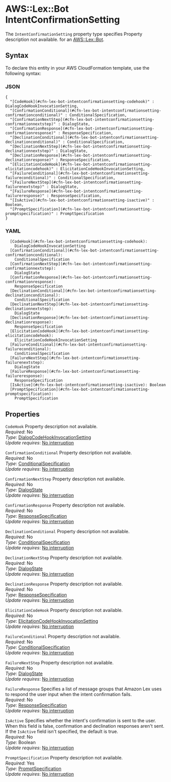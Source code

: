 # AWS::Lex::Bot IntentConfirmationSetting<a name="aws-properties-lex-bot-intentconfirmationsetting"></a>

<a name="aws-properties-lex-bot-intentconfirmationsetting-description"></a>The `IntentConfirmationSetting` property type specifies Property description not available\. for an [AWS::Lex::Bot](aws-resource-lex-bot.md)\.

## Syntax<a name="aws-properties-lex-bot-intentconfirmationsetting-syntax"></a>

To declare this entity in your AWS CloudFormation template, use the following syntax:

### JSON<a name="aws-properties-lex-bot-intentconfirmationsetting-syntax.json"></a>

```
{
  "[CodeHook](#cfn-lex-bot-intentconfirmationsetting-codehook)" : DialogCodeHookInvocationSetting,
  "[ConfirmationConditional](#cfn-lex-bot-intentconfirmationsetting-confirmationconditional)" : ConditionalSpecification,
  "[ConfirmationNextStep](#cfn-lex-bot-intentconfirmationsetting-confirmationnextstep)" : DialogState,
  "[ConfirmationResponse](#cfn-lex-bot-intentconfirmationsetting-confirmationresponse)" : ResponseSpecification,
  "[DeclinationConditional](#cfn-lex-bot-intentconfirmationsetting-declinationconditional)" : ConditionalSpecification,
  "[DeclinationNextStep](#cfn-lex-bot-intentconfirmationsetting-declinationnextstep)" : DialogState,
  "[DeclinationResponse](#cfn-lex-bot-intentconfirmationsetting-declinationresponse)" : ResponseSpecification,
  "[ElicitationCodeHook](#cfn-lex-bot-intentconfirmationsetting-elicitationcodehook)" : ElicitationCodeHookInvocationSetting,
  "[FailureConditional](#cfn-lex-bot-intentconfirmationsetting-failureconditional)" : ConditionalSpecification,
  "[FailureNextStep](#cfn-lex-bot-intentconfirmationsetting-failurenextstep)" : DialogState,
  "[FailureResponse](#cfn-lex-bot-intentconfirmationsetting-failureresponse)" : ResponseSpecification,
  "[IsActive](#cfn-lex-bot-intentconfirmationsetting-isactive)" : Boolean,
  "[PromptSpecification](#cfn-lex-bot-intentconfirmationsetting-promptspecification)" : PromptSpecification
}
```

### YAML<a name="aws-properties-lex-bot-intentconfirmationsetting-syntax.yaml"></a>

```
  [CodeHook](#cfn-lex-bot-intentconfirmationsetting-codehook): 
    DialogCodeHookInvocationSetting
  [ConfirmationConditional](#cfn-lex-bot-intentconfirmationsetting-confirmationconditional): 
    ConditionalSpecification
  [ConfirmationNextStep](#cfn-lex-bot-intentconfirmationsetting-confirmationnextstep): 
    DialogState
  [ConfirmationResponse](#cfn-lex-bot-intentconfirmationsetting-confirmationresponse): 
    ResponseSpecification
  [DeclinationConditional](#cfn-lex-bot-intentconfirmationsetting-declinationconditional): 
    ConditionalSpecification
  [DeclinationNextStep](#cfn-lex-bot-intentconfirmationsetting-declinationnextstep): 
    DialogState
  [DeclinationResponse](#cfn-lex-bot-intentconfirmationsetting-declinationresponse): 
    ResponseSpecification
  [ElicitationCodeHook](#cfn-lex-bot-intentconfirmationsetting-elicitationcodehook): 
    ElicitationCodeHookInvocationSetting
  [FailureConditional](#cfn-lex-bot-intentconfirmationsetting-failureconditional): 
    ConditionalSpecification
  [FailureNextStep](#cfn-lex-bot-intentconfirmationsetting-failurenextstep): 
    DialogState
  [FailureResponse](#cfn-lex-bot-intentconfirmationsetting-failureresponse): 
    ResponseSpecification
  [IsActive](#cfn-lex-bot-intentconfirmationsetting-isactive): Boolean
  [PromptSpecification](#cfn-lex-bot-intentconfirmationsetting-promptspecification): 
    PromptSpecification
```

## Properties<a name="aws-properties-lex-bot-intentconfirmationsetting-properties"></a>

`CodeHook`  <a name="cfn-lex-bot-intentconfirmationsetting-codehook"></a>
Property description not available\.  
*Required*: No  
*Type*: [DialogCodeHookInvocationSetting](aws-properties-lex-bot-dialogcodehookinvocationsetting.md)  
*Update requires*: [No interruption](https://docs.aws.amazon.com/AWSCloudFormation/latest/UserGuide/using-cfn-updating-stacks-update-behaviors.html#update-no-interrupt)

`ConfirmationConditional`  <a name="cfn-lex-bot-intentconfirmationsetting-confirmationconditional"></a>
Property description not available\.  
*Required*: No  
*Type*: [ConditionalSpecification](aws-properties-lex-bot-conditionalspecification.md)  
*Update requires*: [No interruption](https://docs.aws.amazon.com/AWSCloudFormation/latest/UserGuide/using-cfn-updating-stacks-update-behaviors.html#update-no-interrupt)

`ConfirmationNextStep`  <a name="cfn-lex-bot-intentconfirmationsetting-confirmationnextstep"></a>
Property description not available\.  
*Required*: No  
*Type*: [DialogState](aws-properties-lex-bot-dialogstate.md)  
*Update requires*: [No interruption](https://docs.aws.amazon.com/AWSCloudFormation/latest/UserGuide/using-cfn-updating-stacks-update-behaviors.html#update-no-interrupt)

`ConfirmationResponse`  <a name="cfn-lex-bot-intentconfirmationsetting-confirmationresponse"></a>
Property description not available\.  
*Required*: No  
*Type*: [ResponseSpecification](aws-properties-lex-bot-responsespecification.md)  
*Update requires*: [No interruption](https://docs.aws.amazon.com/AWSCloudFormation/latest/UserGuide/using-cfn-updating-stacks-update-behaviors.html#update-no-interrupt)

`DeclinationConditional`  <a name="cfn-lex-bot-intentconfirmationsetting-declinationconditional"></a>
Property description not available\.  
*Required*: No  
*Type*: [ConditionalSpecification](aws-properties-lex-bot-conditionalspecification.md)  
*Update requires*: [No interruption](https://docs.aws.amazon.com/AWSCloudFormation/latest/UserGuide/using-cfn-updating-stacks-update-behaviors.html#update-no-interrupt)

`DeclinationNextStep`  <a name="cfn-lex-bot-intentconfirmationsetting-declinationnextstep"></a>
Property description not available\.  
*Required*: No  
*Type*: [DialogState](aws-properties-lex-bot-dialogstate.md)  
*Update requires*: [No interruption](https://docs.aws.amazon.com/AWSCloudFormation/latest/UserGuide/using-cfn-updating-stacks-update-behaviors.html#update-no-interrupt)

`DeclinationResponse`  <a name="cfn-lex-bot-intentconfirmationsetting-declinationresponse"></a>
Property description not available\.  
*Required*: No  
*Type*: [ResponseSpecification](aws-properties-lex-bot-responsespecification.md)  
*Update requires*: [No interruption](https://docs.aws.amazon.com/AWSCloudFormation/latest/UserGuide/using-cfn-updating-stacks-update-behaviors.html#update-no-interrupt)

`ElicitationCodeHook`  <a name="cfn-lex-bot-intentconfirmationsetting-elicitationcodehook"></a>
Property description not available\.  
*Required*: No  
*Type*: [ElicitationCodeHookInvocationSetting](aws-properties-lex-bot-elicitationcodehookinvocationsetting.md)  
*Update requires*: [No interruption](https://docs.aws.amazon.com/AWSCloudFormation/latest/UserGuide/using-cfn-updating-stacks-update-behaviors.html#update-no-interrupt)

`FailureConditional`  <a name="cfn-lex-bot-intentconfirmationsetting-failureconditional"></a>
Property description not available\.  
*Required*: No  
*Type*: [ConditionalSpecification](aws-properties-lex-bot-conditionalspecification.md)  
*Update requires*: [No interruption](https://docs.aws.amazon.com/AWSCloudFormation/latest/UserGuide/using-cfn-updating-stacks-update-behaviors.html#update-no-interrupt)

`FailureNextStep`  <a name="cfn-lex-bot-intentconfirmationsetting-failurenextstep"></a>
Property description not available\.  
*Required*: No  
*Type*: [DialogState](aws-properties-lex-bot-dialogstate.md)  
*Update requires*: [No interruption](https://docs.aws.amazon.com/AWSCloudFormation/latest/UserGuide/using-cfn-updating-stacks-update-behaviors.html#update-no-interrupt)

`FailureResponse`  <a name="cfn-lex-bot-intentconfirmationsetting-failureresponse"></a>
Specifies a list of message groups that Amazon Lex uses to respond the user input when the intent confirmation fails\.  
*Required*: No  
*Type*: [ResponseSpecification](aws-properties-lex-bot-responsespecification.md)  
*Update requires*: [No interruption](https://docs.aws.amazon.com/AWSCloudFormation/latest/UserGuide/using-cfn-updating-stacks-update-behaviors.html#update-no-interrupt)

`IsActive`  <a name="cfn-lex-bot-intentconfirmationsetting-isactive"></a>
Specifies whether the intent's confirmation is sent to the user\. When this field is false, confirmation and declination responses aren't sent\. If the `IsActive` field isn't specified, the default is true\.  
*Required*: No  
*Type*: Boolean  
*Update requires*: [No interruption](https://docs.aws.amazon.com/AWSCloudFormation/latest/UserGuide/using-cfn-updating-stacks-update-behaviors.html#update-no-interrupt)

`PromptSpecification`  <a name="cfn-lex-bot-intentconfirmationsetting-promptspecification"></a>
Property description not available\.  
*Required*: Yes  
*Type*: [PromptSpecification](aws-properties-lex-bot-promptspecification.md)  
*Update requires*: [No interruption](https://docs.aws.amazon.com/AWSCloudFormation/latest/UserGuide/using-cfn-updating-stacks-update-behaviors.html#update-no-interrupt)